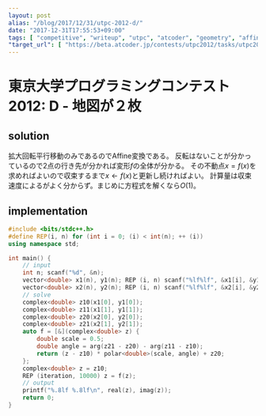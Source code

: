 ```yaml
---
layout: post
alias: "/blog/2017/12/31/utpc-2012-d/"
date: "2017-12-31T17:55:53+09:00"
tags: [ "competitive", "writeup", "utpc", "atcoder", "geometry", "affine-transformation", "fixed-point" ]
"target_url": [ "https://beta.atcoder.jp/contests/utpc2012/tasks/utpc2012_04" ]
---
```


# 東京大学プログラミングコンテスト2012: D - 地図が２枚

## solution

拡大回転平行移動のみであるのでAffine変換である。
反転はないことが分かっているので$2$点の行き先が分かれば変形$f$の全体が分かる。
その不動点$x = f(x)$を求めればよいので収束するまで$x \gets f(x)$と更新し続ければよい。
計算量は収束速度によるがよく分からず。まじめに方程式を解くなら$O(1)$。


## implementation

``` c++
#include <bits/stdc++.h>
#define REP(i, n) for (int i = 0; (i) < int(n); ++ (i))
using namespace std;

int main() {
    // input
    int n; scanf("%d", &n);
    vector<double> x1(n), y1(n); REP (i, n) scanf("%lf%lf", &x1[i], &y1[i]);
    vector<double> x2(n), y2(n); REP (i, n) scanf("%lf%lf", &x2[i], &y2[i]);
    // solve
    complex<double> z10(x1[0], y1[0]);
    complex<double> z11(x1[1], y1[1]);
    complex<double> z20(x2[0], y2[0]);
    complex<double> z21(x2[1], y2[1]);
    auto f = [&](complex<double> z) {
        double scale = 0.5;
        double angle = arg(z21 - z20) - arg(z11 - z10);
        return (z - z10) * polar<double>(scale, angle) + z20;
    };
    complex<double> z = z10;
    REP (iteration, 10000) z = f(z);
    // output
    printf("%.8lf %.8lf\n", real(z), imag(z));
    return 0;
}
```
